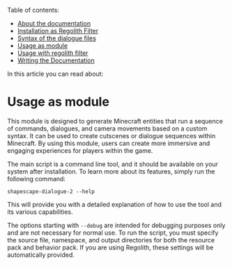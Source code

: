 <!-- doctree start -->
Table of contents:
- [About the documentation](/docs/README.md)
- [Installation as Regolith Filter](/docs/installation.md)
- [Syntax of the dialogue files](/docs/syntax.md)
- [Usage as module](/docs/usage_as_module.md)
- [Usage with regolith filter](/docs/usage_with_regolith_filter.md)
- [Writing the Documentation](/docs/writing_the_documentation.md)

In this article you can read about:
<!-- doctree end -->
# Usage as module

This module is designed to generate Minecraft entities that run a sequence of commands, dialogues, and camera movements based on a custom syntax. It can be used to create cutscenes or dialogue sequences within Minecraft. By using this module, users can create more immersive and engaging experiences for players within the game.

The main script is a command line tool, and it should be available on your system after installation. To learn more about its features, simply run the following command:

```
shapescape-dialogue-2 --help
```

This will provide you with a detailed explanation of how to use the tool and its various capabilities.

The options starting with `--debug` are intended for debugging purposes only and are not necessary for normal use. To run the script, you must specify the source file, namespace, and output directories for both the resource pack and behavior pack. If you are using Regolith, these settings will be automatically provided.